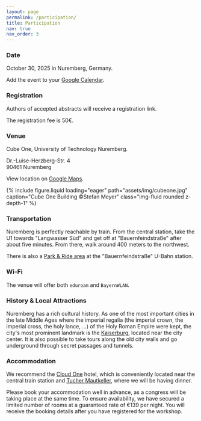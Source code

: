 ```yaml
---
layout: page
permalink: /participation/
title: Participation
nav: true
nav_order: 3
---
```




### Date
October 30, 2025 in Nuremberg, Germany.

Add the event to your [Google Calendar](https://calendar.google.com/calendar/event?action=TEMPLATE&tmeid=MGdwNDg1Zmk0ZzM5cTdqYmdqb3R2aXN1aHUgNzU4NTgwZmE0YTBhMzhiMTZmMjBmMWM5OGYzMTM1Yzc1ZTBkMTM0NWQ2ODczOGI4ZjJiZTFhODYxZDMwYzdhZUBn&tmsrc=758580fa4a0a38b16f20f1c98f3135c75e0d1345d68738b8f2be1a861d30c7ae%40group.calendar.google.com).

### Registration
Authors of accepted abstracts will receive a registration link.

The registration fee is 50€.

### Venue
Cube One, University of Technology Nuremberg.

Dr.-Luise-Herzberg-Str. 4<br>
90461 Nuremberg

View location on [Google Maps](https://maps.app.goo.gl/2ZGJN1bHrmLERDas7).

<div class="w-50">
{% include figure.liquid loading="eager" path="assets/img/cubeone.jpg" caption="Cube One Building ©Stefan Meyer" class="img-fluid rounded z-depth-1" %}
</div>

### Transportation
Nuremberg is perfectly reachable by train.
From the central station, take the U1 towards "Langwasser Süd" and get off at "Bauernfeindstraße" after about five minutes. From there, walk around 400 meters to the northwest.

There is also a [Park & Ride area](https://maps.app.goo.gl/nBnvVtRxNEx3Nqw66) at the "Bauernfeindstraße" U-Bahn station.

### Wi-Fi

The venue will offer both `eduroam` and `BayernWLAN`.

### History & Local Attractions
Nuremberg has a rich cultural history. As one of the most important cities in the late Middle Ages where the imperial regalia (the imperial crown, the imperial cross, the holy lance, ...) of the Holy Roman Empire were kept, the city's most prominent landmark is the [Kaiserburg](https://maps.app.goo.gl/YeA2ZbKxPtgBHYDr6), located near the city center. It is also possible to take tours along the old city walls and go underground through secret passages and tunnels.

### Accommodation
We recommend the [Cloud One](https://www.the-cloud-one.com/de/hotels/nuernberg/hotel-nuernberg/) hotel, which is conveniently located near the central train station and [Tucher Mautkeller](https://tucher-mautkeller.de/), where we will be having dinner.

Please book your accommodation well in advance, as a congress will be taking place at the same time. To ensure availability, we have secured a limited number of rooms at a guaranteed rate of €139 per night. You will receive the booking details after you have registered for the workshop.
